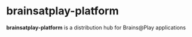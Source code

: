 # brainsatplay-platform
 **brainsatplay-platform** is a distribution hub for Brains@Play applications


